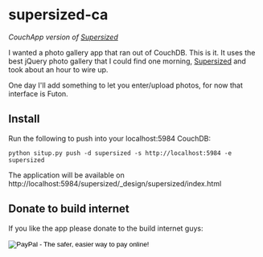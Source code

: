 # supersized-ca

*CouchApp version of [Supersized](http://buildinternet.com/project/supersized)*

I wanted a photo gallery app that ran out of CouchDB. This is it. It uses the
best jQuery photo gallery that I could find one morning,
[Supersized](http://buildinternet.com/project/supersized) and took about an
hour to wire up.

One day I'll add something to let you enter/upload photos, for now that
interface is Futon.

## Install

Run the following to push into your localhost:5984 CouchDB:

    python situp.py push -d supersized -s http://localhost:5984 -e supersized

The application will be available on http://localhost:5984/supersized/_design/supersized/index.html

## Donate to build internet

If you like the app please donate to the build internet guys:

<form id="donate-form" action="https://www.paypal.com/cgi-bin/webscr" method="post">
  <input type="hidden" name="cmd" value="_s-xclick">
  <input type="hidden" name="hosted_button_id" value="JK9BVTS62DRJG">
  <input type="image" src="https://www.paypal.com/en_US/i/btn/btn_donateCC_LG.gif" border="0" name="submit" alt="PayPal - The safer, easier way to pay online!">
  <img alt="" border="0" src="https://www.paypal.com/en_US/i/scr/pixel.gif" width="1" height="1">
</form>

